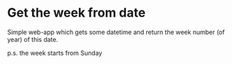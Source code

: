 # Get the week from date

Simple web-app which gets some datetime and return the week number (of year) of this date.

p.s. the week starts from Sunday

